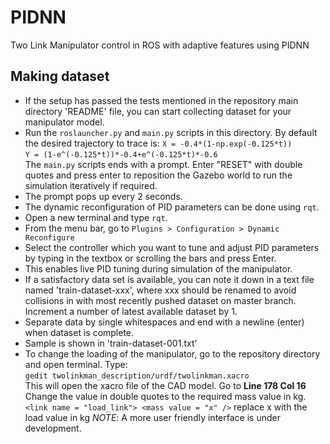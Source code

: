 # PIDNN
Two Link Manipulator control in ROS with adaptive features using PIDNN

## Making dataset
* If the setup has passed the tests mentioned in the repository main directory 'README' file, you can start collecting dataset for your manipulator model.
* Run the ```roslauncher.py``` and ```main.py``` scripts in this directory. By default the desired trajectory to trace is:
```X = -0.4*(1-np.exp(-0.125*t))```  
```Y = (1-e^(-0.125*t))*-0.4+e^(-0.125*t)*-0.6```  
The ```main.py``` scripts ends with a prompt. Enter "RESET" with double quotes and press enter to reposition the Gazebo world to run the simulation iteratively if required.
* The prompt pops up every 2 seconds.
* The dynamic reconfiguration of PID parameters can be done using ```rqt```.
* Open a new terminal and type ```rqt```.
* From the menu bar, go to ```Plugins > Configuration > Dynamic Reconfigure```
* Select the controller which you want to tune and adjust PID parameters by typing in the textbox or scrolling the bars and press Enter.
* This enables live PID tuning during simulation of the manipulator.
* If a satisfactory data set is available, you can note it down in a text file named 'train-dataset-xxx', where xxx should be renamed to avoid collisions in with most recently pushed dataset on master branch. Increment a number of latest available dataset by 1.
* Separate data by single whitespaces and end with a newline (enter) when dataset is complete.
* Sample is shown in 'train-dataset-001.txt'
* To change the loading of the manipulator, go to the repository directory and open terminal. Type:  
```gedit twolinkman_description/urdf/twolinkman.xacro```  
This will open the xacro file of the CAD model. Go to **Line 178 Col 16** Change the value in double quotes to the required mass value in kg.  ```<link name = "load_link"> <mass value = "x" />```  replace x with the load value in kg
*NOTE*: A more user friendly interface is under development.

